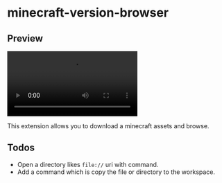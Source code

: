 # minecraft-version-browser

## Preview

<video src="https://cdn.karasu256.com/VSCode/extensions/minecraft-version-browser/preview_1.mp4"></video>

This extension allows you to download a minecraft assets and browse.

## Todos
- Open a directory likes `file://` uri with command.
- Add a command which is copy the file or directory to the workspace.